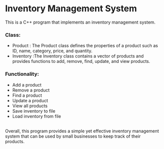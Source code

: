 # Inventory Management System

This is a C++ program that implements an inventory management system.
### Class:
* Product : The Product class defines the properties of a product such as ID, name, category, price, and quantity. 
* Inventory :The Inventory class contains a vector of products and provides functions to add, remove, find, update, and view products.

### Functionality:
* Add a product
* Remove a product
* Find a product
* Update a product
* View all products
* Save inventory to file
* Load inventory from file
<br>
Overall, this program provides a simple yet effective inventory management system that can be used by small businesses to keep track of their products.
